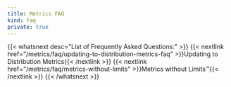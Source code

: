 ```yaml
---
title: Metrics FAQ
kind: faq
private: true
---
```


{{< whatsnext desc="List of Frequently Asked Questions:" >}}
    {{< nextlink href="/metrics/faq/updating-to-distribution-metrics-faq" >}}Updating to Distribution Metrics{{< /nextlink >}}
    {{< nextlink href="/metrics/faq/metrics-without-limits" >}}Metrics without Limits&trade;{{< /nextlink >}}
{{< /whatsnext >}}
